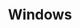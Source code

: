 ---
title: Windows
description: All things Windows
image:

# Badge style
style:
    background: "#30baff"
    color: "#fff"
---